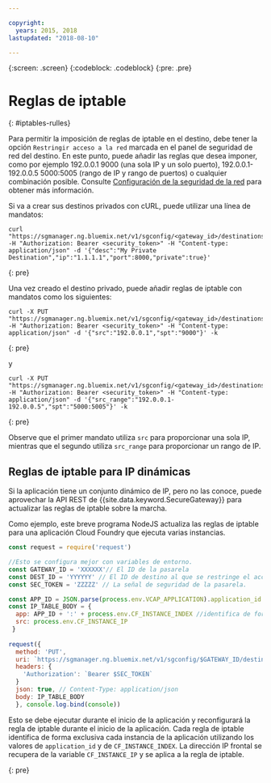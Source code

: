 ```yaml
---

copyright:
  years: 2015, 2018
lastupdated: "2018-08-10"

---
```

{:screen: .screen}
{:codeblock: .codeblock}
{:pre: .pre}

# Reglas de iptable
{: #iptables-rulles}

Para permitir la imposición de reglas de iptable en el destino, debe tener la opción `Restringir acceso a la red` marcada en el panel de seguridad de red del destino.  En este punto, puede añadir las reglas que desea imponer, como por ejemplo 192.0.0.1 9000 (una sola IP y un solo puerto), 192.0.0.1-192.0.0.5 5000:5005 (rango de IP y rango de puertos) o cualquier combinación posible. Consulte [Configuración de la seguridad de la red](/docs/services/SecureGateway/securegateway_destination.html#configuring-network-security) para obtener más información.

Si va a crear sus destinos privados con cURL, puede utilizar una línea de mandatos:

```
curl "https://sgmanager.ng.bluemix.net/v1/sgconfig/<gateway_id>/destinations" -H "Authorization: Bearer <security_token>" -H "Content-type: application/json" -d '{"desc":"My Private Destination","ip":"1.1.1.1","port":8000,"private":true}'
```
{: pre}

Una vez creado el destino privado, puede añadir reglas de iptable con mandatos como los siguientes:

```
curl -X PUT "https://sgmanager.ng.bluemix.net/v1/sgconfig/<gateway_id>/destinations/<destination_id>/ipTableRule" -H "Authorization: Bearer <security_token>" -H "Content-type: application/json" -d '{"src":"192.0.0.1","spt":"9000"}' -k
```
{: pre}

y

```
curl -X PUT "https://sgmanager.ng.bluemix.net/v1/sgconfig/<gateway_id>/destinations/<destination_id>/ipTableRule" -H "Authorization: Bearer <security_token>" -H "Content-type: application/json" -d '{"src_range":"192.0.0.1-192.0.0.5","spt":"5000:5005"}' -k
```
{: pre}

Observe que el primer mandato utiliza `src` para proporcionar una sola IP, mientras que el segundo utiliza `src_range` para proporcionar un rango de IP.

## Reglas de iptable para IP dinámicas

Si la aplicación tiene un conjunto dinámico de IP, pero no las conoce, puede aprovechar la API REST de {{site.data.keyword.SecureGateway}} para actualizar las reglas de iptable sobre la marcha.

Como ejemplo, este breve programa NodeJS actualiza las reglas de iptable para una aplicación Cloud Foundry que ejecuta varias instancias.

```javascript
const request = require('request')

//Esto se configura mejor con variables de entorno.
const GATEWAY_ID = 'XXXXXX'// El ID de la pasarela
const DEST_ID = 'YYYYYY' // El ID de destino al que se restringe el acceso.
const SEC_TOKEN = 'ZZZZZ' // La señal de seguridad de la pasarela.

const APP_ID = JSON.parse(process.env.VCAP_APPLICATION).application_id
const IP_TABLE_BODY = {
  app: APP_ID + ':' + process.env.CF_INSTANCE_INDEX //identifica de forma exclusiva la app y la instancia para la regla de iptable.
  src: process.env.CF_INSTANCE_IP
 }
 
request({
  method: 'PUT',
  uri: `https://sgmanager.ng.bluemix.net/v1/sgconfig/$GATEWAY_ID/destinations/$DEST_ID/ipTableRule`
  headers: {
    'Authorization': `Bearer $SEC_TOKEN`
  }
  json: true, // Content-Type: application/json
  body: IP_TABLE_BODY
  }, console.log.bind(console)) 
```

Esto se debe ejecutar durante el inicio de la aplicación y reconfigurará la regla de iptable durante el inicio de la aplicación. Cada regla de iptable identifica de forma exclusiva cada instancia de la aplicación utilizando los valores de `application_id` y de `CF_INSTANCE_INDEX`. La dirección IP frontal se recupera de la variable `CF_INSTANCE_IP` y se aplica a la regla de iptable.


{: pre}
